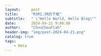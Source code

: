 ```yaml
---
layout:     post
title:      "RSR1.3R的下载"
subtitle:   " \"Hello World, Hello Blog\""
date:       2024-04-21 9:00:00
author:     "ChouChouFlah"
header-img: "img/post-2024-04-21.png"
catalog: true
tags:
    - Meta
---
```

